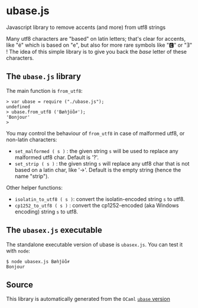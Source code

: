 # ubase.js

Javascript library to remove accents (and more) from utf8 strings

Many utf8 characters are "based" on latin letters; that's clear for
accents, like "é" which is based on "e", but also for more rare
symbols like "🅴" or "Ǝ" ! The idea of this simple library is to give
you back the *base* letter of these characters.

## The `ubase.js` library

The main function is `from_utf8`:

```
> var ubase = require ("./ubase.js");
undefined
> ubase.from_utf8 ('Bøǹĵöůɍ');
'Bonjour'
>
```

You may control the behaviour of `from_utf8` in case of malformed
utf8, or non-latin characters:

+ `set_malformed ( s )` : the given string `s` will be used to replace
  any malformed utf8 char. Default is '?'.
+ `set_strip ( s )` : the given string `s` will replace any utf8 char
  that is not based on a latin char, like '→'. Default is the empty
  string (hence the name "strip").

Other helper functions:

+ `isolatin_to_utf8 ( s )`: convert the isolatin-encoded string `s` to
  utf8.
+ `cp1252_to_utf8 ( s )` : convert the cp1252-encoded (aka Windows
encoding) string `s` to utf8.


## The `ubasex.js` executable

The standalone executable version of ubase is `ubasex.js`. You can
test it with `node`:

```
$ node ubasex.js Bøǹĵöůɍ
Bonjour

```

## Source

This library is automatically generated from the `OCaml` [`ubase` version](https://github.com/sanette/ubase)
